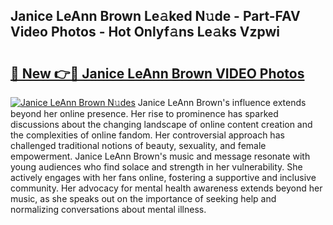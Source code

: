 ## Janice LeAnn Brown Le𝚊ked N𝚞de - Part-FAV Video Photos - Hot Onlyf𝚊ns Le𝚊ks Vzpwi

# <h2><a href="http://ac29813.deff.icu/?id=Janice+LeAnn+Brown">🔗 New 👉🔴 Janice LeAnn Brown VIDEO Photos</a></h2>

[![Janice LeAnn Brown N𝚞des](https://i.imgur.com/rIISA9y.gif)](http://ac29813.deff.icu/?id=Janice+LeAnn+Brown)
Janice LeAnn Brown's influence extends beyond her online presence. Her rise to prominence has sparked discussions about the changing landscape of online content creation and the complexities of online fandom. Her controversial approach has challenged traditional notions of beauty, sexuality, and female empowerment. Janice LeAnn Brown's music and message resonate with young audiences who find solace and strength in her vulnerability. She actively engages with her fans online, fostering a supportive and inclusive community. Her advocacy for mental health awareness extends beyond her music, as she speaks out on the importance of seeking help and normalizing conversations about mental illness.
